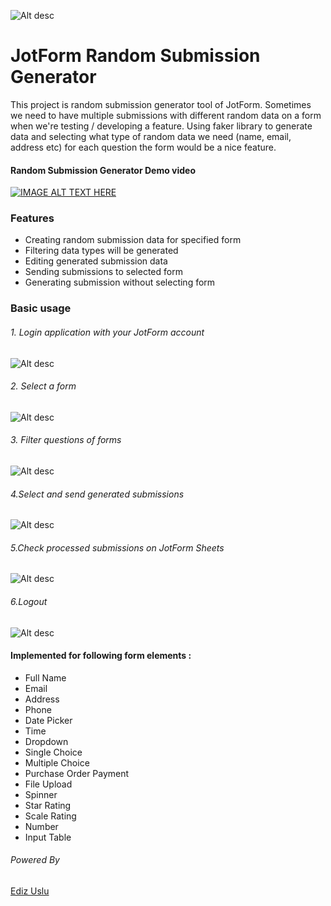 ![Alt desc](https://www.jotform.com/resources/assets/logo/jotform-icon-white-280x280.jpg)

# JotForm Random Submission Generator

This project is random submission generator tool of JotForm. Sometimes we need to have multiple submissions with different random data on a form when we're testing / developing a feature. Using faker library to generate data and selecting what type of random data we need (name, email, address etc) for each question the form would be a nice feature.

#### Random Submission Generator Demo video
   [![IMAGE ALT TEXT HERE](https://i9.ytimg.com/vi/DAMnlGtL_Tg/mq3.jpg?sqp=CKWCwu8F&rs=AOn4CLBXXhfZd_bll1769VA3-xeqI3PwGA)](https://youtu.be/DAMnlGtL_Tg)

### Features
- Creating random submission data for specified form
- Filtering data types will be generated
- Editing generated submission data
- Sending submissions to selected form 
- Generating submission without selecting form

### Basic usage

###### 1. Login application with your JotForm account
 
![Alt desc](https://github.com/edizuslu/JotForm-Submission-Generator/blob/master/public/LoginPage.PNG)
       
###### 2. Select a form

![Alt desc](https://github.com/edizuslu/JotForm-Submission-Generator/blob/master/public/FormsPage.PNG)
  
###### 3. Filter questions of forms

![Alt desc](https://github.com/edizuslu/JotForm-Submission-Generator/blob/master/public/QuestionFilter.PNG)

###### 4.Select and send generated submissions

![Alt desc](https://github.com/edizuslu/JotForm-Submission-Generator/blob/master/public/SubmissionsPage.PNG)

###### 5.Check processed submissions on JotForm Sheets

![Alt desc](https://github.com/edizuslu/JotForm-Submission-Generator/blob/master/public/JotForm-Sheets-Gif.gif)

###### 6.Logout

![Alt desc](https://github.com/edizuslu/JotForm-Submission-Generator/blob/master/public/Logout.PNG)


#### Implemented for following form elements :
* Full Name
* Email
* Address
* Phone
* Date Picker
* Time
* Dropdown
* Single Choice
* Multiple Choice
* Purchase Order Payment
* File Upload
* Spinner
* Star Rating
* Scale Rating
* Number
* Input Table

###### Powered By

[Ediz Uslu](https://www.linkedin.com/in/ediz-uslu-93a88312b)
